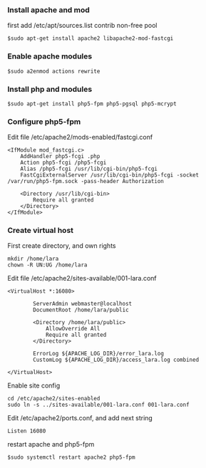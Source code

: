 ### Install apache and mod

first add /etc/apt/sources.list contrib non-free pool
```
$sudo apt-get install apache2 libapache2-mod-fastcgi
```
### Enable apache modules
```
$sudo a2enmod actions rewrite
```
### Install php and modules
```
$sudo apt-get install php5-fpm php5-pgsql php5-mcrypt
```
### Configure php5-fpm
Edit file /etc/apache2/mods-enabled/fastcgi.conf
```
<IfModule mod_fastcgi.c>
    AddHandler php5-fcgi .php
    Action php5-fcgi /php5-fcgi
    Alias /php5-fcgi /usr/lib/cgi-bin/php5-fcgi
    FastCgiExternalServer /usr/lib/cgi-bin/php5-fcgi -socket /var/run/php5-fpm.sock -pass-header Authorization
    
    <Directory /usr/lib/cgi-bin>
        Require all granted
    </Directory>
</IfModule>
```
### Create virtual host
First create directory, and own rights
```
mkdir /home/lara
chown -R UN:UG /home/lara 
```
Edit file /etc/apache2/sites-available/001-lara.conf
```
<VirtualHost *:16080>

        ServerAdmin webmaster@localhost
        DocumentRoot /home/lara/public

        <Directory /home/lara/public>
            AllowOverride All
            Require all granted
        </Directory>

        ErrorLog ${APACHE_LOG_DIR}/error_lara.log
        CustomLog ${APACHE_LOG_DIR}/access_lara.log combined

</VirtualHost>
```
Enable site config
```
cd /etc/apache2/sites-enabled
sudo ln -s ../sites-available/001-lara.conf 001-lara.conf
```
Edit /etc/apache2/ports.conf, and add next string
```
Listen 16080
```

restart apache and php5-fpm
```
$sudo systemctl restart apache2 php5-fpm
```
